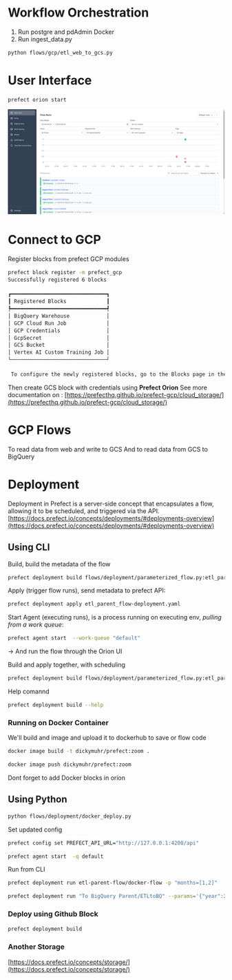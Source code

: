 # Workflow Orchestration
1. Run postgre and pdAdmin Docker
2. Run ingest_data.py

```bash
python flows/gcp/etl_web_to_gcs.py 
```

# User Interface
```bash
prefect orion start
```
![My Image](https://github.com/dickymuhr/zoomcamp/blob/main/workflow_orchestration/asset/prefect%20ui.png?raw=true)

# Connect to GCP

Register blocks from prefect GCP modules
```bash
prefect block register -m prefect_gcp
Successfully registered 6 blocks

┏━━━━━━━━━━━━━━━━━━━━━━━━━━━━━━━┓
┃ Registered Blocks             ┃
┡━━━━━━━━━━━━━━━━━━━━━━━━━━━━━━━┩
│ BigQuery Warehouse            │
│ GCP Cloud Run Job             │
│ GCP Credentials               │
│ GcpSecret                     │
│ GCS Bucket                    │
│ Vertex AI Custom Training Job │
└───────────────────────────────┘

 To configure the newly registered blocks, go to the Blocks page in the Prefect UI: None/blocks/catalog
```

Then create GCS block with credentials using **Prefect Orion**
See more documentation on : [https://prefecthq.github.io/prefect-gcp/cloud_storage/](https://prefecthq.github.io/prefect-gcp/cloud_storage/)

# GCP Flows
To read data from web and write to GCS
And to read data from GCS to BigQuery

# Deployment
Deployment in Prefect is a server-side concept that encapsulates a flow, allowing it to be scheduled, and triggered via the API. [https://docs.prefect.io/concepts/deployments/#deployments-overview](https://docs.prefect.io/concepts/deployments/#deployments-overview)

## Using CLI
Build, build the metadata of the flow
```bash
prefect deployment build flows/deployment/parameterized_flow.py:etl_parent_flow -n "Parameterized ETL"
```
Apply (trigger flow runs), send metadata to prefect API:
```bash
prefect deployment apply etl_parent_flow-deployment.yaml
```
Start Agent (executing runs), is a process running on executing env, *pulling from a work queue*:
```bash
prefect agent start  --work-queue "default"
```
-> And run the flow through the Orion UI


Build and apply together, with scheduling
```bash
prefect deployment build flows/deployment/parameterized_flow.py:etl_parent_flow -n etl2 --cron "0 0 * * *" -a
```
Help comannd
```bash
prefect deployment build --help
```

### Running on Docker Container
We'll build and image and upload it to dockerhub to save or flow code
```bash
docker image build -t dickymuhr/prefect:zoom .
```
```bash
docker image push dickymuhr/prefect:zoom
```
Dont forget to add Docker blocks in orion

## Using Python

```bash
python flows/deployment/docker_deploy.py
```

Set updated config
```bash
prefect config set PREFECT_API_URL="http://127.0.0.1:4200/api"
```

```bash
prefect agent start  -q default
```

Run from CLI
```bash
prefect deployment run etl-parent-flow/docker-flow -p "months=[1,2]"
```
```bash
prefect deployment run "To BigQuery Parent/ETLtoBQ" --params='{"year":2019,"months":[2,3],"color":"yellow"}'
```

### Deploy using Github Block
```bash
prefect deployment build
```

### Another Storage
[https://docs.prefect.io/concepts/storage/](https://docs.prefect.io/concepts/storage/)
